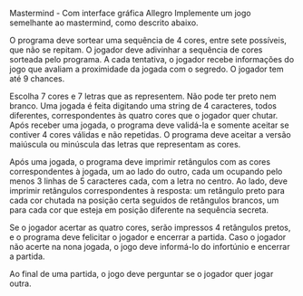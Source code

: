 Mastermind - Com interface gráfica Allegro
Implemente um jogo semelhante ao mastermind, como descrito abaixo.

O programa deve sortear uma sequência de 4 cores, entre sete possíveis, que não se repitam. O jogador deve adivinhar a sequência de cores sorteada pelo programa. A cada tentativa, o jogador recebe informações do jogo que avaliam a proximidade da jogada com o segredo. O jogador tem até 9 chances.

Escolha 7 cores e 7 letras que as representem. Não pode ter preto nem branco. Uma jogada é feita digitando uma string de 4 caracteres, todos diferentes, correspondentes às quatro cores que o jogador quer chutar. Após receber uma jogada, o programa deve validá-la e somente aceitar se contiver 4 cores válidas e não repetidas. O programa deve aceitar a versão maiúscula ou minúscula das letras que representam as cores.

Após uma jogada, o programa deve imprimir retângulos com as cores correspondentes à jogada, um ao lado do outro, cada um ocupando pelo menos 3 linhas de 5 caracteres cada, com a letra no centro. Ao lado, deve imprimir retângulos correspondentes à resposta: um retângulo preto para cada cor chutada na posição certa seguidos de retângulos brancos, um para cada cor que esteja em posição diferente na sequência secreta.

Se o jogador acertar as quatro cores, serão impressos 4 retângulos pretos, e o programa deve felicitar o jogador e encerrar a partida. Caso o jogador não acerte na nona jogada, o jogo deve informá-lo do infortúnio e encerrar a partida.

Ao final de uma partida, o jogo deve perguntar se o jogador quer jogar outra.
